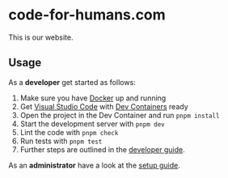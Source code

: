 # code-for-humans.com

This is our website.

## Usage

As a **developer** get started as follows:

1. Make sure you have [Docker](https://docs.docker.com/get-docker/) up and running
1. Get [Visual Studio Code](https://code.visualstudio.com/) with [Dev Containers](https://code.visualstudio.com/docs/devcontainers/containers) ready
1. Open the project in the Dev Container and run `pnpm install`
1. Start the development server with `pnpm dev`
1. Lint the code with `pnpm check`
1. Run tests with `pnpm test`
1. Further steps are outlined in the [developer guide](./docs/developer.md).

As an **administrator** have a look at the [setup guide](./docs/setup.md).

